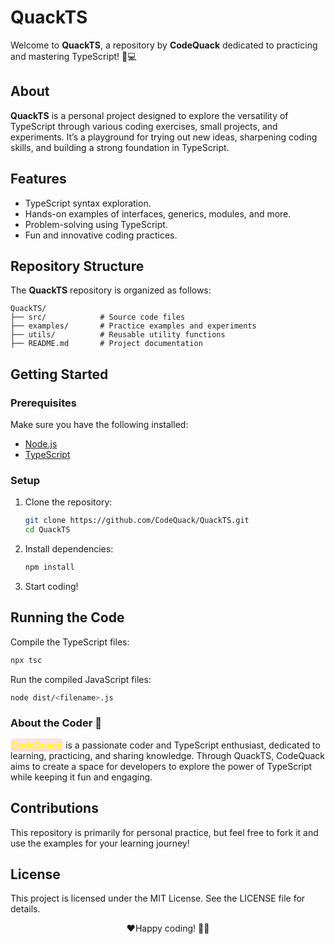 # QuackTS  

Welcome to **QuackTS**, a repository by **CodeQuack** dedicated to practicing and mastering TypeScript! 🦆💻  

## About  
**QuackTS** is a personal project designed to explore the versatility of TypeScript through various coding exercises, small projects, and experiments. It’s a playground for trying out new ideas, sharpening coding skills, and building a strong foundation in TypeScript.  

## Features  
- TypeScript syntax exploration.  
- Hands-on examples of interfaces, generics, modules, and more.  
- Problem-solving using TypeScript.  
- Fun and innovative coding practices.  

## Repository Structure  
The **QuackTS** repository is organized as follows:  

```plaintext
QuackTS/  
├── src/            # Source code files  
├── examples/       # Practice examples and experiments  
├── utils/          # Reusable utility functions  
├── README.md       # Project documentation  
```

## Getting Started  


### Prerequisites  
Make sure you have the following installed:  
- [Node.js](https://nodejs.org/)  
- [TypeScript](https://www.typescriptlang.org/)  



### Setup  

1. Clone the repository:  
   ```bash  
   git clone https://github.com/CodeQuack/QuackTS.git  
   cd QuackTS 
   ```

2. Install dependencies:
    ```bash
    npm install  
    ```

3. Start coding!



## Running the Code

Compile the TypeScript files:    
```bash
npx tsc  
```

Run the compiled JavaScript files:

```bash
node dist/<filename>.js  
```

### About the Coder 🐤

<a href="https://akashdamahe.github.io" style="background-color: #F222; padding: 2px; border-radius: 5px; font-weight: bold; text-align: center; color: yellow;">CodeQuack</a>
is a passionate coder and TypeScript enthusiast, dedicated to learning, practicing, and sharing knowledge. Through QuackTS, CodeQuack aims to create a space for developers to explore the power of TypeScript while keeping it fun and engaging.

## Contributions

This repository is primarily for personal practice, but feel free to fork it and use the examples for your learning journey!




## License
This project is licensed under the MIT License. See the LICENSE file for details.


<p style="text-align: center;">
  ❤️Happy coding! 🦆✨
</p>



